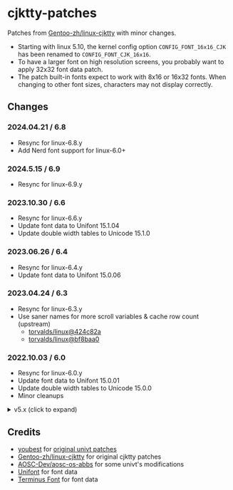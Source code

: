 # cjktty-patches

Patches from [Gentoo-zh/linux-cjktty](https://github.com/Gentoo-zh/linux-cjktty) with minor changes.

- Starting with linux 5.10, the kernel config option `CONFIG_FONT_16x16_CJK` has been renamed to `CONFIG_FONT_CJK_16x16`.
- To have a larger font on high resolution screens, you probably want to apply 32x32 font data patch.
- The patch built-in fonts expect to work with 8x16 or 16x32 fonts. When changing to other font sizes, characters may not display correctly.

## Changes

### 2024.04.21 / 6.8

- Resync for linux-6.8.y
- Add Nerd font support for linux-6.0+

### 2024.5.15 / 6.9

- Resync for linux-6.9.y

### 2023.10.30 / 6.6

- Resync for linux-6.6.y
- Update font data to Unifont 15.1.04
- Update double width tables to Unicode 15.1.0

### 2023.06.26 / 6.4

- Resync for linux-6.4.y
- Update font data to Unifont 15.0.06

### 2023.04.24 / 6.3

- Resync for linux-6.3.y
- Use saner names for more scroll variables & cache row count (upstream)
  - [torvalds/linux@424c82a](https://github.com/torvalds/linux/commit/424c82af26b1b8ca6c0be06987a4e6d18c9a92dd)
  - [torvalds/linux@bf8baa0](https://github.com/torvalds/linux/commit/bf8baa00668dbc4fcfca5ac49ae8a3059c795e4e)

### 2022.10.03 / 6.0

- Resync for linux-6.0.y
- Update font data to Unifont 15.0.01
- Update double width tables to Unicode 15.0.0
- Minor cleanups

<details>
<summary>v5.x (click to expand)</summary>

### 2022.08.01 / 5.19

- Resync for linux-5.19.y
- Update font data to Unifont 14.0.04
- Update double width tables to Unicode 14.0.0
- Fix cutoff issue for double width glyphs from Unifont (e.g.`①  ②  ③ `)
- Avoid unnecessary check of characters width
- Remove workaround from [Gentoo-zh/linux-cjktty@6caf83a](https://github.com/Gentoo-zh/linux-cjktty/commit/6caf83a638886220d1e1880c92e8b18243c3965a)

### 2022.05.23 / 5.18

- Resync for linux-5.18.y
- Fix build warnings with GCC 12 (`-Wbidi-chars=unpaired`)

### 2022.03.21 / 5.17

- Resync for linux-5.17.y
- Update font data to Unifont 14.0.02
- Revert scroll acceleration code (upstream)
  - [torvalds/linux@1148836](https://github.com/torvalds/linux/commit/1148836fd3226c20de841084aba24184d4fbbe77)

### 2022.01.10 / 5.16

- Resync for linux-5.16.y
- Remove scroll acceleration code (upstream)
  - [torvalds/linux@b3ec8cd](https://github.com/torvalds/linux/commit/b3ec8cdf457e5e63d396fe1346cc788cf7c1b578)

### 2021.09.17 / 5.14.5

- Update font data to Unifont 14.0.01
- Replace original 16x16 font with Unifont for better unicode support

### 2021.02.22 / 5.11

- Resync for linux-5.11.y
- Update CJK 32x32 font data to Unifont 13.0.06
- Reduce checkpatch.pl complaints
- Remove charcount changes since it has been implemented (upstream)
  - [torvalds/linux@4ee5730](https://github.com/torvalds/linux/commit/4ee573086bd88ff3060dda07873bf755d332e9ba)
  - [torvalds/linux@a1ac250](https://github.com/torvalds/linux/commit/a1ac250a82a5e97db71f14101ff7468291a6aaef)

### 2020.12.14 / 5.10

- Resync for linux-5.10.y
- Update glyphs for some Chinese punctuation marks
- Support display rotation
- Support `setfont` (Note: different font size can cause issues with this patch which expects to work with 8x16 / 16x32 font)
- Fix display for some single width characters
- Fix line wrap for double width characters (<https://github.com/zhmars/cjktty-patches/issues/1>)
- Workaround from [Gentoo-zh/linux-cjktty@6caf83a](https://github.com/Gentoo-zh/linux-cjktty/commit/6caf83a638886220d1e1880c92e8b18243c3965a)
- Support 32x32 font size for high resolution screens (experimental, make sure the font data patch is applied)

### 2020.09.18 / 5.8.10

- Resync for linux-5.8.10
- Remove soft scrollback code (upstream)
  - [torvalds/linux@5014547](https://github.com/torvalds/linux/commit/50145474f6ef4a9c19205b173da6264a644c7489)

</details>

## Credits

- [youbest](http://blog.chinaunix.net/uid/436750.html) for [original univt patches](https://github.com/zhmars/univt-patches/tree/master/v2.6)
- [Gentoo-zh/linux-cjktty](https://github.com/Gentoo-zh/linux-cjktty) for original cjktty patches
- [AOSC-Dev/aosc-os-abbs](https://github.com/AOSC-Dev/aosc-os-abbs) for some univt's modifications
- [Unifont](https://savannah.gnu.org/projects/unifont) for font data
- [Terminus Font](http://terminus-font.sourceforge.net) for font data
